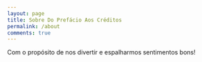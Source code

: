 ```yaml
---
layout: page
title: Sobre Do Prefácio Aos Créditos 
permalink: /about
comments: true
---
```


<div class="row justify-content-between">
<div class="col-md-8 pr-5">

<p>Com o propósito de nos divertir e espalharmos sentimentos bons!</p>

<!--
<p class="mb-5"><img class="shadow-lg" src="{{site.baseurl}}/assets/images/mediumish-jekyll-template.png" alt="jekyll template mediumish" /></p>
<h4>Documentation</h4>-->

<!--
<p>Please, read the docs <a href="https://bootstrapstarter.com/bootstrap-templates/template-mediumish-bootstrap-jekyll/">here</a>.</p>
-->
<!--
<h4>Questions or bug reports?</h4>
-->
<!--
<p>Head over to our <a href="https://github.com/wowthemesnet/mediumish-theme-jekyll">Github repository</a>!</p>
-->
</div>
<!--
<div class="col-md-4">
-->
<!--
<div class="sticky-top sticky-top-80">
<h5>Buy me a coffee</h5>
<p>Thank you for your support! Your donation helps me to maintain and improve <a target="_blank" href="https://github.com/wowthemesnet/mediumish-theme-jekyll">Mediumish <i class="fab fa-github"></i></a>.</p>
<a target="_blank" href="https://www.wowthemes.net/donate/" class="btn btn-danger">Buy me a coffee</a> <a target="_blank" href="https://bootstrapstarter.com/bootstrap-templates/template-mediumish-bootstrap-jekyll/" class="btn btn-warning">Documentation</a>
</div>
</div>
-->
</div>
